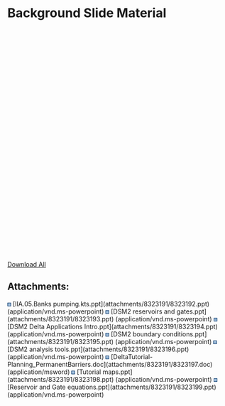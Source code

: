 # Background Slide Material

<div class="vf-slide-viewer-macro" data-width="632px"
data-height="507px" attachment="DSM2+Delta+Applications+Intro.ppt"
attachment-id="8323194" attachment-ver="1" page-id="8323191"
download-path="/download/attachments/8323191/DSM2%20Delta%20Applications%20Intro.ppt?api=v2"
use-path-auth="false"
edit-url="%2Fplugins%2Fservlet%2Fconfluence%2Feditinword%2F8323191%2Fattachments%2FDSM2+Delta+Applications+Intro.ppt"
allow-edit="true">

<div class="vf-slide-viewer">

<div class="vf-slide-wrapper">

<div class="vf-error">

</div>

<div class="vf-slide-loading">

</div>

<div class="vf-slide-outer" style="width: 632px; height: 507px;">

</div>

<div class="vf-preview-placeholder">

</div>

<div class="vf-progress-placeholder">

</div>

</div>

<div class="vf-toolbar">

<div class="vf-controls-placeholder">

</div>

</div>

</div>

</div>

<div class="plugin_attachments_container">

<div class="plugin_attachments_table_container">

</div>

<div>

<a href="/pages/downloadallattachments.action?pageId=8323191" class="download-all-link" title="Download all the latest versions of attachments on this page as single zip file.">Download All</a>

</div>

</div>

<div class="pageSectionHeader">

## Attachments:

</div>

<div class="greybox" align="left">

<img src="images/icons/bullet_blue.gif" width="8" height="8" />
[IIA.05.Banks pumping.kts.ppt](attachments/8323191/8323192.ppt)
(application/vnd.ms-powerpoint)  
<img src="images/icons/bullet_blue.gif" width="8" height="8" /> [DSM2
reservoirs and gates.ppt](attachments/8323191/8323193.ppt)
(application/vnd.ms-powerpoint)  
<img src="images/icons/bullet_blue.gif" width="8" height="8" /> [DSM2
Delta Applications Intro.ppt](attachments/8323191/8323194.ppt)
(application/vnd.ms-powerpoint)  
<img src="images/icons/bullet_blue.gif" width="8" height="8" /> [DSM2
boundary conditions.ppt](attachments/8323191/8323195.ppt)
(application/vnd.ms-powerpoint)  
<img src="images/icons/bullet_blue.gif" width="8" height="8" /> [DSM2
analysis tools.ppt](attachments/8323191/8323196.ppt)
(application/vnd.ms-powerpoint)  
<img src="images/icons/bullet_blue.gif" width="8" height="8" />
[DeltaTutorial-Planning_PermanentBarriers.doc](attachments/8323191/8323197.doc)
(application/msword)  
<img src="images/icons/bullet_blue.gif" width="8" height="8" />
[Tutorial maps.ppt](attachments/8323191/8323198.ppt)
(application/vnd.ms-powerpoint)  
<img src="images/icons/bullet_blue.gif" width="8" height="8" />
[Reservoir and Gate equations.ppt](attachments/8323191/8323199.ppt)
(application/vnd.ms-powerpoint)  

</div>
